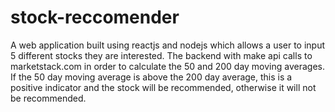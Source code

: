# stock-reccomender
A web application built using reactjs and nodejs which allows a user to input 5 different stocks they are interested. The backend with make api calls to marketstack.com in order to calculate the 50 and 200 day moving averages. If the 50 day moving average is above the 200 day average, this is a positive indicator and the stock will be recommended, otherwise it will not be recommended. 
